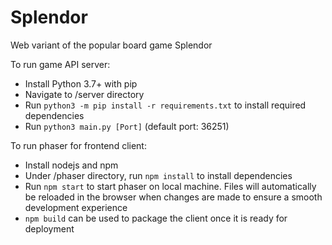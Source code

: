 # Splendor
Web variant of the popular board game Splendor

To run game API server:
 - Install Python 3.7+ with pip
 - Navigate to /server directory
 - Run `python3 -m pip install -r requirements.txt` to install required dependencies
 - Run `python3 main.py [Port]` (default port: 36251)

To run phaser for frontend client:
 - Install nodejs and npm
 - Under /phaser directory, run `npm install` to install dependencies
 - Run `npm start` to start phaser on local machine. Files will automatically be reloaded
   in the browser when changes are made to ensure a smooth development experience
 - `npm build` can be used to package the client once it is ready for deployment
